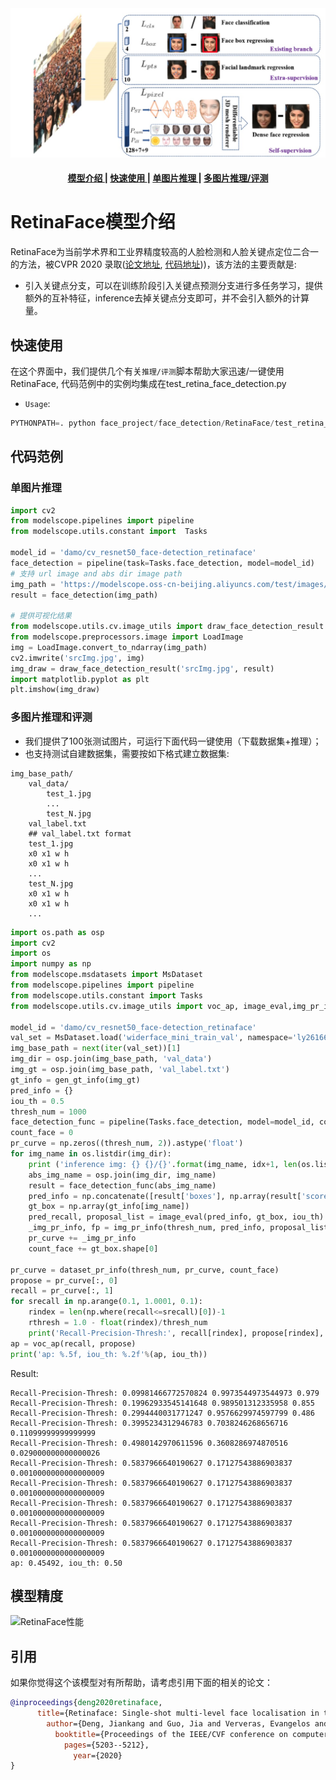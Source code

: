 
<div align="center">
  <img src="demo/RetinaFace.jpg" width="100%" height="10%" />
</div>
<h4 align="center">
    <a href=#RetinaFace模型介绍> 模型介绍 </a> |
    <a href=#快速使用> 快速使用 </a> |
    <a href=#单图片推理> 单图片推理 </a> | 
    <a href=#多图片推理和评测> 多图片推理/评测 </a> 
</h4>

# RetinaFace模型介绍
RetinaFace为当前学术界和工业界精度较高的人脸检测和人脸关键点定位二合一的方法，被CVPR 2020 录取([论文地址](https://arxiv.org/abs/1905.00641), [代码地址](https://github.com/biubug6/Pytorch_Retinaface)))，该方法的主要贡献是:
- 引入关键点分支，可以在训练阶段引入关键点预测分支进行多任务学习，提供额外的互补特征，inference去掉关键点分支即可，并不会引入额外的计算量。

## 快速使用

在这个界面中，我们提供几个有关`推理/评测`脚本帮助大家迅速/一键使用RetinaFace, 代码范例中的实例均集成在test_retina_face_detection.py
- `Usage`:
```python
PYTHONPATH=. python face_project/face_detection/RetinaFace/test_retina_face_detection.py
```

## 代码范例

### 单图片推理
```python
import cv2
from modelscope.pipelines import pipeline
from modelscope.utils.constant import  Tasks

model_id = 'damo/cv_resnet50_face-detection_retinaface'
face_detection = pipeline(task=Tasks.face_detection, model=model_id)
# 支持 url image and abs dir image path
img_path = 'https://modelscope.oss-cn-beijing.aliyuncs.com/test/images/face_detection2.jpeg' 
result = face_detection(img_path)

# 提供可视化结果
from modelscope.utils.cv.image_utils import draw_face_detection_result
from modelscope.preprocessors.image import LoadImage
img = LoadImage.convert_to_ndarray(img_path)
cv2.imwrite('srcImg.jpg', img)
img_draw = draw_face_detection_result('srcImg.jpg', result)
import matplotlib.pyplot as plt
plt.imshow(img_draw)
```

### 多图片推理和评测
- 我们提供了100张测试图片，可运行下面代码一键使用（下载数据集+推理）；
- 也支持测试自建数据集，需要按如下格式建立数据集:
```
img_base_path/
    val_data/
        test_1.jpg
        ...
        test_N.jpg
    val_label.txt 
    ## val_label.txt format
    test_1.jpg
    x0 x1 w h 
    x0 x1 w h 
    ...
    test_N.jpg
    x0 x1 w h 
    x0 x1 w h 
    ...
```

```python
import os.path as osp
import cv2
import os
import numpy as np
from modelscope.msdatasets import MsDataset
from modelscope.pipelines import pipeline
from modelscope.utils.constant import Tasks
from modelscope.utils.cv.image_utils import voc_ap, image_eval,img_pr_info, gen_gt_info, dataset_pr_info, bbox_overlap

model_id = 'damo/cv_resnet50_face-detection_retinaface'
val_set = MsDataset.load('widerface_mini_train_val', namespace='ly261666', split='validation')#, download_mode=DownloadMode.FORCE_REDOWNLOAD)
img_base_path = next(iter(val_set))[1]
img_dir = osp.join(img_base_path, 'val_data')
img_gt = osp.join(img_base_path, 'val_label.txt')
gt_info = gen_gt_info(img_gt)
pred_info = {}
iou_th = 0.5
thresh_num = 1000
face_detection_func = pipeline(Tasks.face_detection, model=model_id, conf_th=0.01)
count_face = 0
pr_curve = np.zeros((thresh_num, 2)).astype('float')
for img_name in os.listdir(img_dir):
    print ('inference img: {} {}/{}'.format(img_name, idx+1, len(os.listdir(img_dir))))
    abs_img_name = osp.join(img_dir, img_name)
    result = face_detection_func(abs_img_name)
    pred_info = np.concatenate([result['boxes'], np.array(result['scores'])[:,np.newaxis]], axis=1)
    gt_box = np.array(gt_info[img_name])
    pred_recall, proposal_list = image_eval(pred_info, gt_box, iou_th)
    _img_pr_info, fp = img_pr_info(thresh_num, pred_info, proposal_list, pred_recall)
    pr_curve += _img_pr_info
    count_face += gt_box.shape[0]
    
pr_curve = dataset_pr_info(thresh_num, pr_curve, count_face)
propose = pr_curve[:, 0]
recall = pr_curve[:, 1]
for srecall in np.arange(0.1, 1.0001, 0.1):
    rindex = len(np.where(recall<=srecall)[0])-1
    rthresh = 1.0 - float(rindex)/thresh_num
    print('Recall-Precision-Thresh:', recall[rindex], propose[rindex], rthresh)
ap = voc_ap(recall, propose)
print('ap: %.5f, iou_th: %.2f'%(ap, iou_th))
```
Result:
```
Recall-Precision-Thresh: 0.09981466772570824 0.9973544973544973 0.979
Recall-Precision-Thresh: 0.19962933545141648 0.989501312335958 0.855
Recall-Precision-Thresh: 0.2994440031771247 0.9576629974597799 0.486
Recall-Precision-Thresh: 0.3995234312946783 0.7038246268656716 0.11099999999999999
Recall-Precision-Thresh: 0.4980142970611596 0.3608286974870516 0.029000000000000026
Recall-Precision-Thresh: 0.5837966640190627 0.17127543886903837 0.0010000000000000009
Recall-Precision-Thresh: 0.5837966640190627 0.17127543886903837 0.0010000000000000009
Recall-Precision-Thresh: 0.5837966640190627 0.17127543886903837 0.0010000000000000009
Recall-Precision-Thresh: 0.5837966640190627 0.17127543886903837 0.0010000000000000009
Recall-Precision-Thresh: 0.5837966640190627 0.17127543886903837 0.0010000000000000009
ap: 0.45492, iou_th: 0.50
```

## 模型精度
![RetinaFace性能](demo/result.png)


## 引用
如果你觉得这个该模型对有所帮助，请考虑引用下面的相关的论文：

```BibTeX
@inproceedings{deng2020retinaface,
      title={Retinaface: Single-shot multi-level face localisation in the wild},
        author={Deng, Jiankang and Guo, Jia and Ververas, Evangelos and Kotsia, Irene and Zafeiriou, Stefanos},
          booktitle={Proceedings of the IEEE/CVF conference on computer vision and pattern recognition},
            pages={5203--5212},
              year={2020}
}
```

